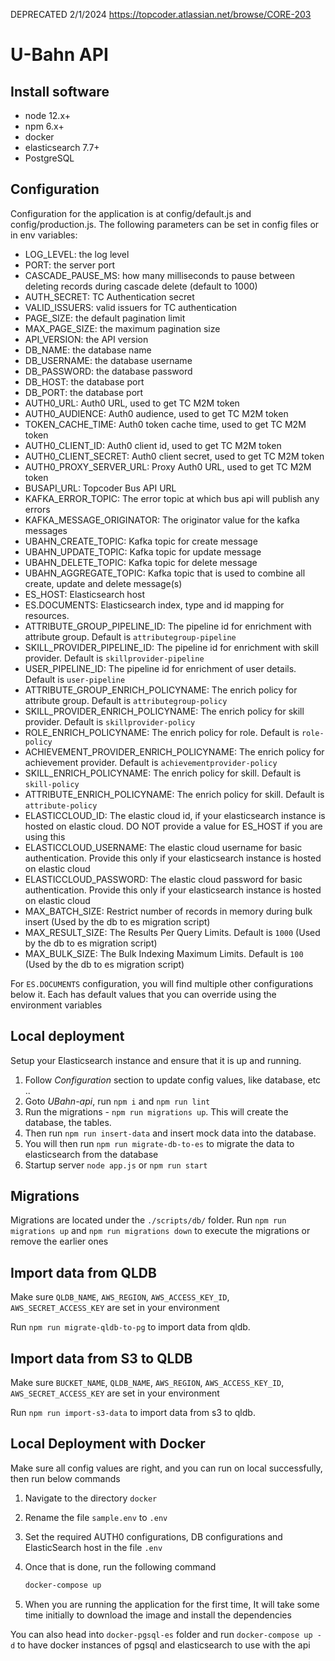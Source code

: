 DEPRECATED 2/1/2024 https://topcoder.atlassian.net/browse/CORE-203

# U-Bahn API

## Install software

- node 12.x+
- npm 6.x+
- docker
- elasticsearch 7.7+
- PostgreSQL

## Configuration

Configuration for the application is at config/default.js and config/production.js. The following parameters can be set in config files or in env variables:

- LOG_LEVEL: the log level
- PORT: the server port
- CASCADE_PAUSE_MS: how many milliseconds to pause between deleting records during cascade delete (default to 1000)
- AUTH_SECRET: TC Authentication secret
- VALID_ISSUERS: valid issuers for TC authentication
- PAGE_SIZE: the default pagination limit
- MAX_PAGE_SIZE: the maximum pagination size
- API_VERSION: the API version
- DB_NAME: the database name
- DB_USERNAME: the database username
- DB_PASSWORD: the database password
- DB_HOST: the database port
- DB_PORT: the database port
- AUTH0_URL: Auth0 URL, used to get TC M2M token
- AUTH0_AUDIENCE: Auth0 audience, used to get TC M2M token
- TOKEN_CACHE_TIME: Auth0 token cache time, used to get TC M2M token
- AUTH0_CLIENT_ID: Auth0 client id, used to get TC M2M token
- AUTH0_CLIENT_SECRET: Auth0 client secret, used to get TC M2M token
- AUTH0_PROXY_SERVER_URL: Proxy Auth0 URL, used to get TC M2M token
- BUSAPI_URL: Topcoder Bus API URL
- KAFKA_ERROR_TOPIC: The error topic at which bus api will publish any errors
- KAFKA_MESSAGE_ORIGINATOR: The originator value for the kafka messages
- UBAHN_CREATE_TOPIC: Kafka topic for create message
- UBAHN_UPDATE_TOPIC: Kafka topic for update message
- UBAHN_DELETE_TOPIC: Kafka topic for delete message
- UBAHN_AGGREGATE_TOPIC: Kafka topic that is used to combine all create, update and delete message(s)
- ES_HOST: Elasticsearch host
- ES.DOCUMENTS: Elasticsearch index, type and id mapping for resources.
- ATTRIBUTE_GROUP_PIPELINE_ID: The pipeline id for enrichment with attribute group. Default is `attributegroup-pipeline`
- SKILL_PROVIDER_PIPELINE_ID: The pipeline id for enrichment with skill provider. Default is `skillprovider-pipeline`
- USER_PIPELINE_ID: The pipeline id for enrichment of user details. Default is `user-pipeline`
- ATTRIBUTE_GROUP_ENRICH_POLICYNAME: The enrich policy for attribute group. Default is `attributegroup-policy`
- SKILL_PROVIDER_ENRICH_POLICYNAME: The enrich policy for skill provider. Default is `skillprovider-policy`
- ROLE_ENRICH_POLICYNAME: The enrich policy for role. Default is `role-policy`
- ACHIEVEMENT_PROVIDER_ENRICH_POLICYNAME: The enrich policy for achievement provider. Default is `achievementprovider-policy`
- SKILL_ENRICH_POLICYNAME: The enrich policy for skill. Default is `skill-policy`
- ATTRIBUTE_ENRICH_POLICYNAME: The enrich policy for skill. Default is `attribute-policy`
- ELASTICCLOUD_ID: The elastic cloud id, if your elasticsearch instance is hosted on elastic cloud. DO NOT provide a value for ES_HOST if you are using this
- ELASTICCLOUD_USERNAME: The elastic cloud username for basic authentication. Provide this only if your elasticsearch instance is hosted on elastic cloud
- ELASTICCLOUD_PASSWORD: The elastic cloud password for basic authentication. Provide this only if your elasticsearch instance is hosted on elastic cloud
- MAX_BATCH_SIZE: Restrict number of records in memory during bulk insert (Used by the db to es migration script)
- MAX_RESULT_SIZE: The Results Per Query Limits. Default is `1000` (Used by the db to es migration script)
- MAX_BULK_SIZE: The Bulk Indexing Maximum Limits. Default is `100` (Used by the db to es migration script)

For `ES.DOCUMENTS` configuration, you will find multiple other configurations below it. Each has default values that you can override using the environment variables


## Local deployment

Setup your Elasticsearch instance and ensure that it is up and running.

1. Follow *Configuration* section to update config values, like database, etc ..
2. Goto *UBahn-api*, run `npm i` and `npm run lint`
3. Run the migrations - `npm run migrations up`. This will create the database, the tables.
4. Then run `npm run insert-data` and insert mock data into the database.
5. You will then run `npm run migrate-db-to-es` to migrate the data to elasticsearch from the database
6. Startup server `node app.js` or `npm run start`

## Migrations

Migrations are located under the `./scripts/db/` folder. Run `npm run migrations up` and `npm run migrations down` to execute the migrations or remove the earlier ones

## Import data from QLDB
 
Make sure `QLDB_NAME`, `AWS_REGION`, `AWS_ACCESS_KEY_ID`, `AWS_SECRET_ACCESS_KEY` are set in your environment

Run `npm run migrate-qldb-to-pg` to import data from qldb. 

## Import data from S3 to QLDB

Make sure `BUCKET_NAME`, `QLDB_NAME`, `AWS_REGION`, `AWS_ACCESS_KEY_ID`, `AWS_SECRET_ACCESS_KEY` are set in your environment

Run `npm run import-s3-data` to import data from s3 to qldb. 

## Local Deployment with Docker

Make sure all config values are right, and you can run on local successfully, then run below commands

1. Navigate to the directory `docker`

2. Rename the file `sample.env` to `.env`

3. Set the required AUTH0 configurations, DB configurations and ElasticSearch host in the file `.env`

4. Once that is done, run the following command

    ```bash
    docker-compose up
    ```

5. When you are running the application for the first time, It will take some time initially to download the image and install the dependencies

You can also head into `docker-pgsql-es` folder and run `docker-compose up -d` to have docker instances of pgsql and elasticsearch to use with the api
